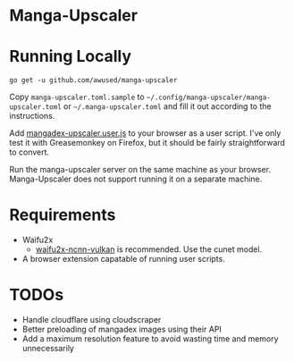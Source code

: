 Manga-Upscaler
==============

# Running Locally

`go get -u github.com/awused/manga-upscaler`

Copy `manga-upscaler.toml.sample` to `~/.config/manga-upscaler/manga-upscaler.toml` or `~/.manga-upscaler.toml` and fill it out according to the instructions.

Add [mangadex-upscaler.user.js](https://raw.githubusercontent.com/awused/manga-upscaler/master/mangadex-upscaler.user.js) to your browser as a user script. I've only test it with Greasemonkey on Firefox, but it should be fairly straightforward to convert.

Run the manga-upscaler server on the same machine as your browser. Manga-Upscaler does not support running it on a separate machine.


# Requirements

* Waifu2x
    * [waifu2x-ncnn-vulkan](https://github.com/nihui/waifu2x-ncnn-vulkan) is recommended. Use the cunet model.
* A browser extension capatable of running user scripts.

<!--
TODO - Implement cloudflare workaround

# Cloudflare

I include some limited workarounds for cloudflare protectected feeds. I update this as necessary, it is currently using:

* python3
* [cloudscraper](https://github.com/venomous/cloudscraper)

-->

# TODOs

* Handle cloudflare using cloudscraper
* Better preloading of mangadex images using their API
* Add a maximum resolution feature to avoid wasting time and memory unnecessarily
